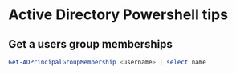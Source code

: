 # Active Directory Powershell tips

## Get a users group memberships

```powershell
Get-ADPrincipalGroupMembership <username> | select name
```
